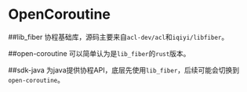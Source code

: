 # OpenCoroutine
##lib_fiber
协程基础库，源码主要来自`acl-dev/acl`和`iqiyi/libfiber`。

##open-coroutine
可以简单认为是`lib_fiber`的`rust`版本。

##sdk-java
为java提供协程API，底层先使用`lib_fiber`，后续可能会切换到`open-coroutine`。